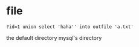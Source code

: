 # file

`?id=1 union select 'haha'' into outfile 'a.txt'`

the default directory mysql's directory

